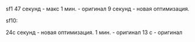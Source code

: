 sf1
47 секунд - макс
1 мин. - оригинал
9 секунд - новая оптимизация.

sf10:

24c секунд - новая оптимизация.
1 мин. - оригинал
13 c - оригинал

